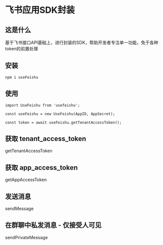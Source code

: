 # 飞书应用SDK封装


## 这是什么

基于飞书接口API基础上，进行封装的SDK，帮助开发者专注单一功能，免于各种token的前置处理

## 安装

```
npm i useFeishu 
```

## 使用

```
import UseFeishu from 'usefeishu';

const useFeishu = new UseFeishu(AppID, AppSecret);

const token = await useFeishu.getTenantAccessToken();

```

## 获取 tenant_access_token

getTenantAccessToken

## 获取 app_access_token

getAppAccessToken

## 发送消息

sendMessage

## 在群聊中私发消息 - 仅接受人可见

sendPrivateMessage